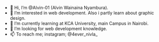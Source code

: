 - 👋 Hi, I’m @Alvin-01 (Alvin Wainaina Nyambura).
- 👀 I’m interested in web development. Also i partly learn about graphic design.
- 🌱 I’m currently learning at KCA University, main Campus in Nairobi.
- 💞️ I’m looking for web development knowledge.
- 📫 To reach me; instagram; @4ever_nivla_

<!---
Alvin-01/Alvin-01 is a ✨ special ✨ repository because its `README.md` (this file) appears on your GitHub profile.
You can click the Preview link to take a look at your changes.
--->

